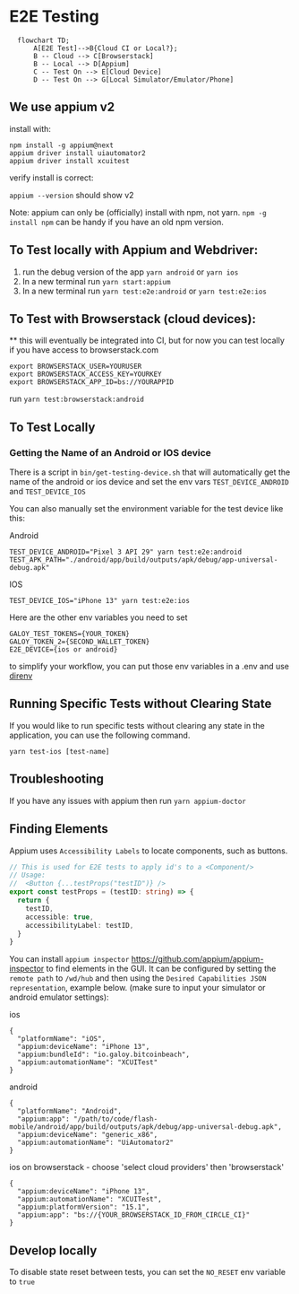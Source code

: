 # E2E Testing

```mermaid
  flowchart TD;
      A[E2E Test]-->B{Cloud CI or Local?};
      B -- Cloud --> C[Browserstack]
      B -- Local --> D[Appium]
      C -- Test On --> E[Cloud Device]
      D -- Test On --> G[Local Simulator/Emulator/Phone]
```

## We use appium v2

install with:

```
npm install -g appium@next
appium driver install uiautomator2
appium driver install xcuitest
```

verify install is correct:

`appium --version` should show v2

Note: appium can only be (officially) install with npm, not yarn.
`npm -g install npm` can be handy if you have an old npm version.

## To Test locally with Appium and Webdriver:

1. run the debug version of the app `yarn android` or `yarn ios`
2. In a new terminal run `yarn start:appium`
3. In a new terminal run `yarn test:e2e:android` or `yarn test:e2e:ios`

## To Test with Browserstack (cloud devices):

\*\* this will eventually be integrated into CI, but for now you can test locally if you have
access to browserstack.com

```
export BROWSERSTACK_USER=YOURUSER
export BROWSERSTACK_ACCESS_KEY=YOURKEY
export BROWSERSTACK_APP_ID=bs://YOURAPPID
```

run `yarn test:browserstack:android`

## To Test Locally

### Getting the Name of an Android or IOS device

There is a script in `bin/get-testing-device.sh` that will automatically get the name of the android or ios device and set the env vars `TEST_DEVICE_ANDROID` and `TEST_DEVICE_IOS`

You can also manually set the environment variable for the test device like this:

Android

```
TEST_DEVICE_ANDROID="Pixel 3 API 29" yarn test:e2e:android
TEST_APK_PATH="./android/app/build/outputs/apk/debug/app-universal-debug.apk"
```

IOS

```
TEST_DEVICE_IOS="iPhone 13" yarn test:e2e:ios
```

Here are the other env variables you need to set

```
GALOY_TEST_TOKENS={YOUR_TOKEN}
GALOY_TOKEN_2={SECOND_WALLET_TOKEN}
E2E_DEVICE={ios or android}
```

to simplify your workflow, you can put those env variables in a .env and use [direnv](https://direnv.net/)

## Running Specific Tests without Clearing State

If you would like to run specific tests without clearing any state in the application, you can use the following command.

```
yarn test-ios [test-name]
```

## Troubleshooting

If you have any issues with appium then run `yarn appium-doctor`

## Finding Elements

Appium uses `Accessibility Labels` to locate components, such as buttons.

```ts
// This is used for E2E tests to apply id's to a <Component/>
// Usage:
//  <Button {...testProps("testID")} />
export const testProps = (testID: string) => {
  return {
    testID,
    accessible: true,
    accessibilityLabel: testID,
  }
}
```

You can install `appium inspector` https://github.com/appium/appium-inspector to find elements in the GUI. It can be configured by setting the `remote path` to `/wd/hub` and then using the `Desired Capabilities JSON representation`, example below. (make sure to input your simulator or android emulator settings):

ios

```
{
  "platformName": "iOS",
  "appium:deviceName": "iPhone 13",
  "appium:bundleId": "io.galoy.bitcoinbeach",
  "appium:automationName": "XCUITest"
}
```

android

```
{
  "platformName": "Android",
  "appium:app": "/path/to/code/flash-mobile/android/app/build/outputs/apk/debug/app-universal-debug.apk",
  "appium:deviceName": "generic_x86",
  "appium:automationName": "UiAutomator2"
}
```

ios on browserstack - choose 'select cloud providers' then 'browserstack'

```
{
  "appium:deviceName": "iPhone 13",
  "appium:automationName": "XCUITest",
  "appium:platformVersion": "15.1",
  "appium:app": "bs://{YOUR_BROWSERSTACK_ID_FROM_CIRCLE_CI}"
}
```

## Develop locally

To disable state reset between tests, you can set the `NO_RESET` env variable to `true`

```
